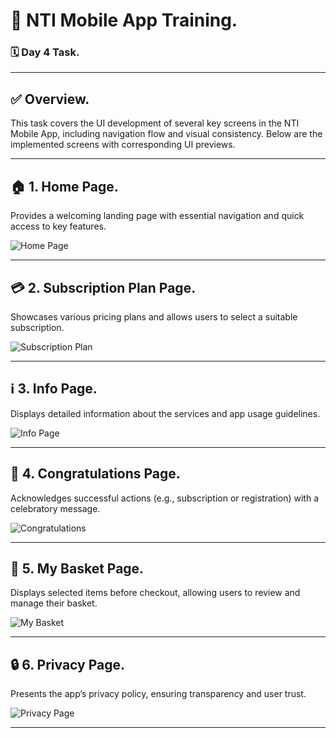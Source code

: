 # 📱 NTI Mobile App Training.

### 🗓️ Day 4 Task.

---

## ✅ Overview.

This task covers the UI development of several key screens in the NTI Mobile App, including navigation flow and visual consistency. Below are the implemented screens with corresponding UI previews.

---

## 🏠 1. Home Page.

Provides a welcoming landing page with essential navigation and quick access to key features.

![Home Page](https://github.com/user-attachments/assets/dc23a7f0-8c1d-4470-9b8c-9b374ef05d6f)

---

## 💳 2. Subscription Plan Page.

Showcases various pricing plans and allows users to select a suitable subscription.

![Subscription Plan](https://github.com/user-attachments/assets/331ef331-eb92-4ba6-bfa9-03b0e70b26cc)

---

## ℹ️ 3. Info Page.

Displays detailed information about the services and app usage guidelines.

![Info Page](https://github.com/user-attachments/assets/e808e390-420a-4ab8-a4f4-6bf8c116ade7)

---

## 🎉 4. Congratulations Page.

Acknowledges successful actions (e.g., subscription or registration) with a celebratory message.

![Congratulations](https://github.com/user-attachments/assets/ef89761a-df77-4992-b6bc-b3533e84dc43)

---

## 🛒 5. My Basket Page.

Displays selected items before checkout, allowing users to review and manage their basket.

![My Basket](https://github.com/user-attachments/assets/694223e0-96a8-412a-9bec-4af1e0d1cbcf)

---

## 🔒 6. Privacy Page.

Presents the app’s privacy policy, ensuring transparency and user trust.

![Privacy Page](https://github.com/user-attachments/assets/1f3a79c1-aaff-4c8a-a482-6667b0f067b6)

---
